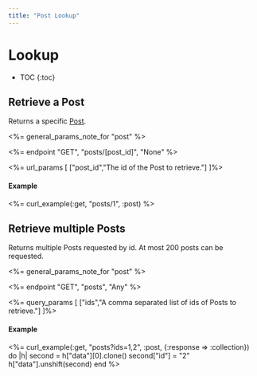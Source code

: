 ```yaml
---
title: "Post Lookup"
---
```


# Lookup

* TOC
{:toc}

## Retrieve a Post

Returns a specific [Post](/reference/resources/post/).

<%= general_params_note_for "post" %>

<%= endpoint "GET", "posts/[post_id]", "None" %>

<%= url_params [
    ["post_id","The id of the Post to retrieve."]
]%>

#### Example

<%= curl_example(:get, "posts/1", :post) %>

## Retrieve multiple Posts

Returns multiple Posts requested by id. At most 200 posts can be requested.

<%= general_params_note_for "post" %>

<%= endpoint "GET", "posts", "Any" %>

<%= query_params [
    ["ids","A comma separated list of ids of Posts to retrieve."]
]%>

#### Example

<%= curl_example(:get, "posts?ids=1,2", :post, {:response => :collection}) do |h|
    second = h["data"][0].clone()
    second["id"] = "2"
    h["data"].unshift(second)
end %>
